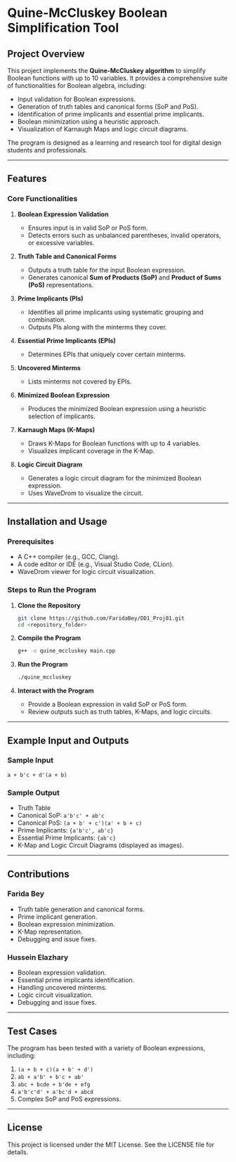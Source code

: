 # Quine-McCluskey Boolean Simplification Tool

## Project Overview

This project implements the **Quine-McCluskey algorithm** to simplify Boolean functions with up to 10 variables. It provides a comprehensive suite of functionalities for Boolean algebra, including:

- Input validation for Boolean expressions.
- Generation of truth tables and canonical forms (SoP and PoS).
- Identification of prime implicants and essential prime implicants.
- Boolean minimization using a heuristic approach.
- Visualization of Karnaugh Maps and logic circuit diagrams.

The program is designed as a learning and research tool for digital design students and professionals.

---

## Features

### Core Functionalities

1. **Boolean Expression Validation**

   - Ensures input is in valid SoP or PoS form.
   - Detects errors such as unbalanced parentheses, invalid operators, or excessive variables.

2. **Truth Table and Canonical Forms**

   - Outputs a truth table for the input Boolean expression.
   - Generates canonical **Sum of Products (SoP)** and **Product of Sums (PoS)** representations.

3. **Prime Implicants (PIs)**

   - Identifies all prime implicants using systematic grouping and combination.
   - Outputs PIs along with the minterms they cover.

4. **Essential Prime Implicants (EPIs)**

   - Determines EPIs that uniquely cover certain minterms.

5. **Uncovered Minterms**

   - Lists minterms not covered by EPIs.

6. **Minimized Boolean Expression**

   - Produces the minimized Boolean expression using a heuristic selection of implicants.

7. **Karnaugh Maps (K-Maps)**

   - Draws K-Maps for Boolean functions with up to 4 variables.
   - Visualizes implicant coverage in the K-Map.

8. **Logic Circuit Diagram**

   - Generates a logic circuit diagram for the minimized Boolean expression.
   - Uses WaveDrom to visualize the circuit.

---

## Installation and Usage

### Prerequisites

- A C++ compiler (e.g., GCC, Clang).
- A code editor or IDE (e.g., Visual Studio Code, CLion).
- WaveDrom viewer for logic circuit visualization.

### Steps to Run the Program

1. **Clone the Repository**

   ```bash
   git clone https://github.com/FaridaBey/DD1_Proj01.git
   cd <repository_folder>
   ```

2. **Compile the Program**

   ```bash
   g++ -o quine_mccluskey main.cpp
   ```

3. **Run the Program**

   ```bash
   ./quine_mccluskey
   ```

4. **Interact with the Program**

   - Provide a Boolean expression in valid SoP or PoS form.
   - Review outputs such as truth tables, K-Maps, and logic circuits.

---

## Example Input and Outputs

### Sample Input

```
a + b'c + d'(a + b)
```

### Sample Output

- Truth Table
- Canonical SoP: `a'b'c' + ab'c`
- Canonical PoS: `(a + b' + c')(a' + b + c)`
- Prime Implicants: `{a'b'c', ab'c}`
- Essential Prime Implicants: `{ab'c}`
- K-Map and Logic Circuit Diagrams (displayed as images).

---

## Contributions

### Farida Bey

- Truth table generation and canonical forms.
- Prime implicant generation.
- Boolean expression minimization.
- K-Map representation.
- Debugging and issue fixes.

### Hussein Elazhary

- Boolean expression validation.
- Essential prime implicants identification.
- Handling uncovered minterms.
- Logic circuit visualization.
- Debugging and issue fixes.

---

## Test Cases

The program has been tested with a variety of Boolean expressions, including:

1. `(a + b + c)(a + b' + d')`
2. `ab + a'b' + b'c + ab'`
3. `abc + bcde + b'de + efg`
4. `a'b'c'd' + a'bc'd + abcd`
5. Complex SoP and PoS expressions.

---

## License

This project is licensed under the MIT License. See the LICENSE file for details.

